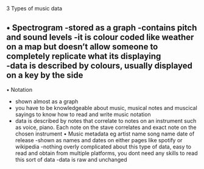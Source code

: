 ##
3 Types of music data

•	Spectrogram
-stored as a graph 
-contains pitch and sound levels
-it is colour coded like weather on a map but doesn’t allow someone to completely replicate what its displaying  
-data is described by colours, usually displayed on a key by the side
- 
•	Notation
- shown almost as a graph
- you have to be knowledgeable about music, musical notes and muscical sayings to know how to read and write music notation
- data is described by notes that correlate to notes on an instrument such as voice, piano. Each note on the stave correlates and exact note on the chosen instrument
•	Music metadata eg artist name song name date of release
-shown as names and dates on either pages like spotify or wikipedia
-nothing overly complicated about this type of data, easy to read and obtain from multiple platforms, you dont need any skills to read this sort of data
-data is raw and unchanged
